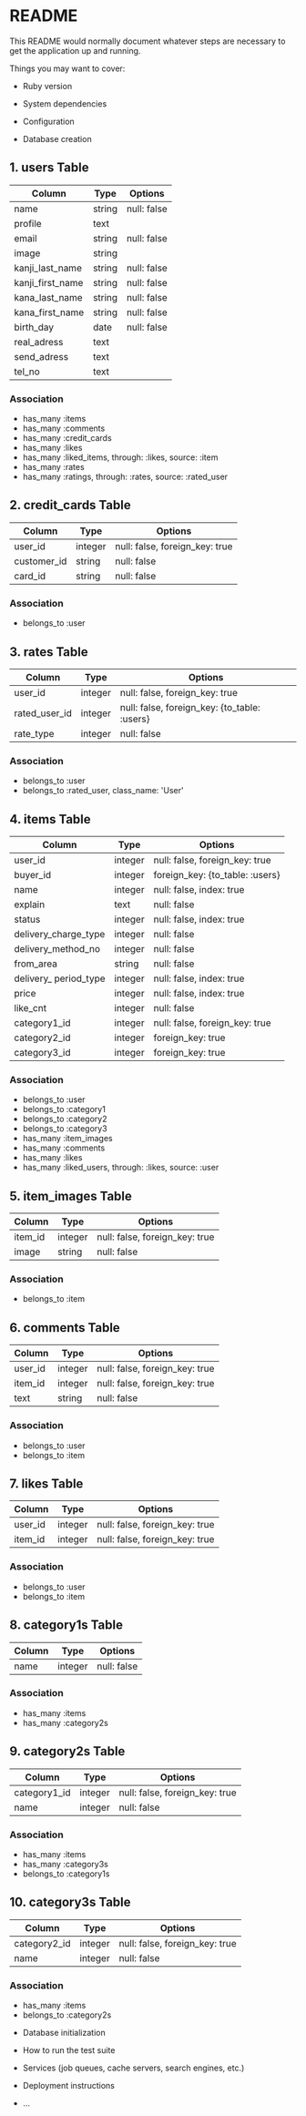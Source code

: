 # README

This README would normally document whatever steps are necessary to get the
application up and running.

Things you may want to cover:

* Ruby version

* System dependencies

* Configuration

* Database creation
## 1. users Table
|Column|Type|Options|
|------|----|-------|
|name|string|null: false|
|profile|text|
|email|string|null: false|
|image|string|
|kanji_last_name|string|null: false|
|kanji_first_name|string|null: false|
|kana_last_name|string|null: false|
|kana_first_name|string|null: false|
|birth_day|date|null: false|
|real_adress|text|
|send_adress|text|
|tel_no|text|

### Association
- has_many :items
- has_many :comments
- has_many :credit_cards
- has_many :likes
- has_many :liked_items, through: :likes, source: :item
- has_many :rates
- has_many :ratings, through: :rates, source: :rated_user


## 2. credit_cards Table
|Column|Type|Options|
|------|----|-------|
|user_id|integer|null: false, foreign_key: true|
|customer_id|string|null: false|
|card_id|string|null: false|

### Association
- belongs_to :user


## 3. rates Table
|Column|Type|Options|
|------|----|-------|
|user_id|integer|null: false, foreign_key: true|
|rated_user_id|integer|null: false, foreign_key: {to_table: :users}|
|rate_type|integer|null: false|

### Association
- belongs_to :user
- belongs_to :rated_user, class_name: 'User'


## 4. items Table
|Column|Type|Options|
|------|----|-------|
|user_id|integer|null: false, foreign_key: true|
|buyer_id|integer|foreign_key: {to_table: :users}|
|name|integer|null: false, index: true|
|explain|text|null: false|
|status|integer|null: false, index: true|
|delivery_charge_type|integer|null: false|
|delivery_method_no|integer|null: false|
|from_area|string|null: false|
|delivery_ period_type|integer|null: false, index: true|
|price|integer|null: false, index: true|
|like_cnt|integer|null: false|
|category1_id|integer|null: false, foreign_key: true|
|category2_id|integer|foreign_key: true|
|category3_id|integer|foreign_key: true|

### Association
- belongs_to :user
- belongs_to :category1
- belongs_to :category2
- belongs_to :category3
- has_many :item_images
- has_many :comments
- has_many :likes
- has_many :liked_users, through: :likes, source: :user

## 5. item_images Table
|Column|Type|Options|
|------|----|-------|
|item_id|integer|null: false, foreign_key: true|
|image|string|null: false|

### Association
- belongs_to :item


## 6. comments Table
|Column|Type|Options|
|------|----|-------|
|user_id|integer|null: false, foreign_key: true|
|item_id|integer|null: false, foreign_key: true|
|text|string|null: false|

### Association
- belongs_to :user
- belongs_to :item


## 7. likes Table
|Column|Type|Options|
|------|----|-------|
|user_id|integer|null: false, foreign_key: true|
|item_id|integer|null: false, foreign_key: true|

### Association
- belongs_to :user
- belongs_to :item


## 8. category1s Table
|Column|Type|Options|
|------|----|-------|
|name|integer|null: false|

### Association
- has_many :items
- has_many :category2s


## 9. category2s Table
|Column|Type|Options|
|------|----|-------|
|category1_id|integer|null: false, foreign_key: true|
|name|integer|null: false|

### Association
- has_many :items
- has_many :category3s
- belongs_to :category1s

## 10. category3s Table
|Column|Type|Options|
|------|----|-------|
|category2_id|integer|null: false, foreign_key: true|
|name|integer|null: false|

### Association
- has_many :items
- belongs_to :category2s



* Database initialization

* How to run the test suite

* Services (job queues, cache servers, search engines, etc.)

* Deployment instructions

* ...
